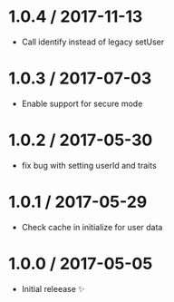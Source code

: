1.0.4 / 2017-11-13
==================

  * Call identify instead of legacy setUser

1.0.3 / 2017-07-03
==================

  * Enable support for secure mode

1.0.2 / 2017-05-30
==================

  * fix bug with setting userId and traits

1.0.1 / 2017-05-29
==================

  * Check cache in initialize for user data

1.0.0 / 2017-05-05
==================

  * Initial releease :sparkles:
